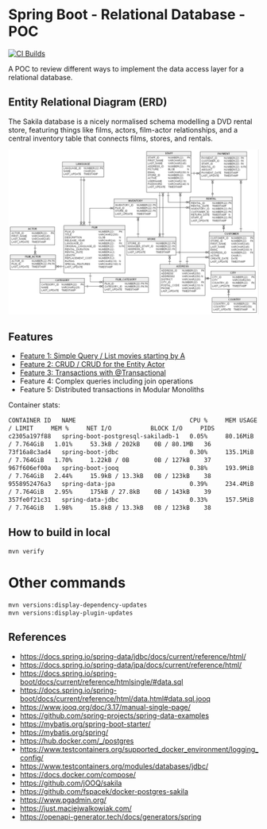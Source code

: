 # Spring Boot - Relational Database - POC

[![CI Builds](https://github.com/jabrena/spring-boot-postgresql/actions/workflows/build.yaml/badge.svg)](https://github.com/jabrena/spring-boot-postgresql/actions/workflows/build.yaml)

A POC to review different ways to implement
the data access layer for a relational database.

## Entity Relational Diagram (ERD)

The Sakila database is a nicely normalised schema modelling a DVD rental store, featuring things like films,
actors, film-actor relationships, and a central inventory table that connects films, stores, and rentals.

![](docs/erd.png)

## Features

- [Feature 1: Simple Query / List movies starting by A](docs/features/FEATURE_1.md)
- [Feature 2: CRUD / CRUD for the Entity Actor](docs/features/FEATURE_2.md)
- [Feature 3: Transactions with @Transactional](docs/features/FEATURE_3.md)
- Feature 4: Complex queries including join operations
- Feature 5: Distributed transactions in Modular Monoliths

Container stats:

```
CONTAINER ID   NAME                                CPU %     MEM USAGE / LIMIT     MEM %     NET I/O           BLOCK I/O     PIDS
c2305a197f88   spring-boot-postgresql-sakiladb-1   0.05%     80.16MiB / 7.764GiB   1.01%     53.3kB / 202kB    0B / 80.1MB   36
73f16a8c3ad4   spring-boot-jdbc                    0.30%     135.1MiB / 7.764GiB   1.70%     1.22kB / 0B       0B / 127kB    37
967f606ef00a   spring-boot-jooq                    0.38%     193.9MiB / 7.764GiB   2.44%     15.9kB / 13.3kB   0B / 123kB    38
9558952476a3   spring-data-jpa                     0.39%     234.4MiB / 7.764GiB   2.95%     175kB / 27.8kB    0B / 143kB    39
357fe0f21c31   spring-data-jdbc                    0.33%     157.5MiB / 7.764GiB   1.98%     15.8kB / 13.3kB   0B / 123kB    38
```

## How to build in local

```
mvn verify
```

# Other commands

```shell
mvn versions:display-dependency-updates
mvn versions:display-plugin-updates
```

## References

- https://docs.spring.io/spring-data/jdbc/docs/current/reference/html/
- https://docs.spring.io/spring-data/jpa/docs/current/reference/html/
- https://docs.spring.io/spring-boot/docs/current/reference/htmlsingle/#data.sql
- https://docs.spring.io/spring-boot/docs/current/reference/html/data.html#data.sql.jooq
- https://www.jooq.org/doc/3.17/manual-single-page/
- https://github.com/spring-projects/spring-data-examples
- https://mybatis.org/spring-boot-starter/
- https://mybatis.org/spring/
- https://hub.docker.com/_/postgres
- https://www.testcontainers.org/supported_docker_environment/logging_config/
- https://www.testcontainers.org/modules/databases/jdbc/
- https://docs.docker.com/compose/
- https://github.com/jOOQ/sakila
- https://github.com/fspacek/docker-postgres-sakila
- https://www.pgadmin.org/
- https://just.maciejwalkowiak.com/
- https://openapi-generator.tech/docs/generators/spring
